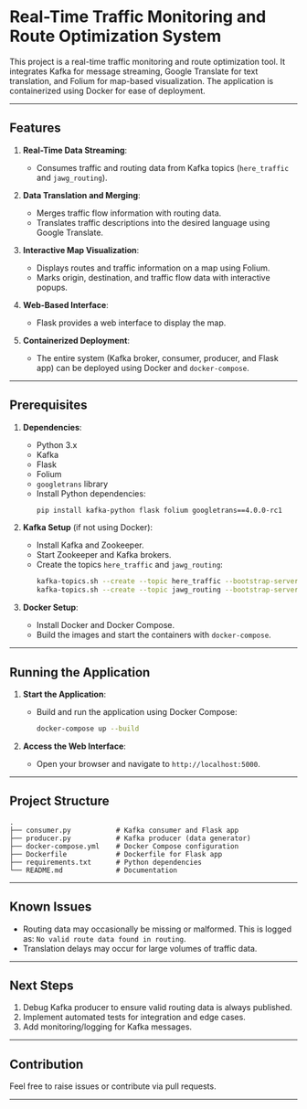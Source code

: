 # Real-Time Traffic Monitoring and Route Optimization System

This project is a real-time traffic monitoring and route optimization tool. It integrates Kafka for message streaming, Google Translate for text translation, and Folium for map-based visualization. The application is containerized using Docker for ease of deployment.

---

## Features

1. **Real-Time Data Streaming**:

   - Consumes traffic and routing data from Kafka topics (`here_traffic` and `jawg_routing`).

2. **Data Translation and Merging**:

   - Merges traffic flow information with routing data.
   - Translates traffic descriptions into the desired language using Google Translate.

3. **Interactive Map Visualization**:

   - Displays routes and traffic information on a map using Folium.
   - Marks origin, destination, and traffic flow data with interactive popups.

4. **Web-Based Interface**:

   - Flask provides a web interface to display the map.

5. **Containerized Deployment**:

   - The entire system (Kafka broker, consumer, producer, and Flask app) can be deployed using Docker and `docker-compose`.

---

## Prerequisites

1. **Dependencies**:

   - Python 3.x
   - Kafka
   - Flask
   - Folium
   - `googletrans` library
   - Install Python dependencies:
     ```bash
     pip install kafka-python flask folium googletrans==4.0.0-rc1
     ```

2. **Kafka Setup** (if not using Docker):

   - Install Kafka and Zookeeper.
   - Start Zookeeper and Kafka brokers.
   - Create the topics `here_traffic` and `jawg_routing`:
     ```bash
     kafka-topics.sh --create --topic here_traffic --bootstrap-server localhost:9092 --partitions 1 --replication-factor 1
     kafka-topics.sh --create --topic jawg_routing --bootstrap-server localhost:9092 --partitions 1 --replication-factor 1
     ```

3. **Docker Setup**:

   - Install Docker and Docker Compose.
   - Build the images and start the containers with `docker-compose`.

---

## Running the Application

1. **Start the Application**:

   - Build and run the application using Docker Compose:
     ```bash
     docker-compose up --build
     ```

2. **Access the Web Interface**:

   - Open your browser and navigate to `http://localhost:5000`.

---

## Project Structure

```
.
├── consumer.py           # Kafka consumer and Flask app
├── producer.py           # Kafka producer (data generator)
├── docker-compose.yml    # Docker Compose configuration
├── Dockerfile            # Dockerfile for Flask app
├── requirements.txt      # Python dependencies
└── README.md             # Documentation
```

---

## Known Issues

- Routing data may occasionally be missing or malformed. This is logged as: `No valid route data found in routing`.
- Translation delays may occur for large volumes of traffic data.

---

## Next Steps

1. Debug Kafka producer to ensure valid routing data is always published.
2. Implement automated tests for integration and edge cases.
3. Add monitoring/logging for Kafka messages.

---

## Contribution

Feel free to raise issues or contribute via pull requests.

---

